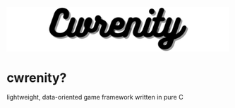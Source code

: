 <img src="resources/banner.png" alt="cwrenity logo">

# cwrenity?
lightweight, data-oriented game framework written in pure C
